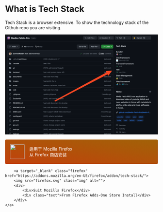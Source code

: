 # What is Tech Stack
Tech Stack is a browser extensive. To show the technology stack of the Github repo you are visiting.

![Alt text](img/image.png)

<style>
    .firefox{
        color: white;
        text-decoration: none;
        display: flex;
        align-items: center;
        gap: 1rem;
        background-image: linear-gradient(to top right, rgb(194 65 12),rgb(161 98 7));
        padding: 1rem;
        border-radius: 0.25rem;
    }
    .img{
        width: 3rem;
        height: 3rem;
    }
    .text{
        font-size: 0.875rem; /* 14px */
        line-height: 1.25rem; /* 20px */
    }
</style>
<html>
    <a target="_blank" class="firefox" href="https://addons.mozilla.org/en-US/firefox/addon/tech-stack/">
        <img src="firefox.svg" class="img" alt="">
        <div>
            <div>适用于 Mozilla Firefox</div>
            <div class="text">从 Firefox 商店安装</div>
        </div>
    </a>

        <a target="_blank" class="firefox" href="https://addons.mozilla.org/en-US/firefox/addon/tech-stack/">
        <img src="firefox.svg" class="img" alt="">
        <div>
            <div>Suit Mozilla Firefox</div>
            <div class="text">From Firefox Adds-One Store Install</div>
        </div>
    </a>

</html>
